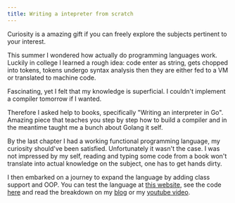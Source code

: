 ```yaml
---
title: Writing a intepreter from scratch
---
```

Curiosity is a amazing gift if you can freely explore the subjects pertinent to your interest.

This summer I wondered how actually do programming languages work. 
Luckily in college I learned a rough idea: code enter as string, gets chopped into tokens, 
tokens undergo syntax analysis then they are either fed to a VM or translated to machine code.

Fascinating, yet I felt that my knowledge is superficial. I couldn't implement a compiler 
tomorrow if I wanted. 

Therefore I asked help to books, specifically "Writing an interpreter in Go". 
Amazing piece that teaches you step by step how to build a compiler and in the 
meantime taught me a bunch about Golang it self.

By the last chapter I had a working functional programming language, my curiosity 
should've been satisfied. Unfortunately it wasn't the case. I was not impressed by 
my self, reading and typing some code from a book won't translate into actual knowledge on 
the subject, one has to get hands dirty.

I then embarked on a journey to expand the language by adding class support and OOP.
You can test the language at [this website](monkey.mrdima98.dev), see the code 
[here](https://github.com/MRdima98/interpreter) and read the breakdown on my [blog](blog.mrdima98.dev) or my [youtube video](asdf).
